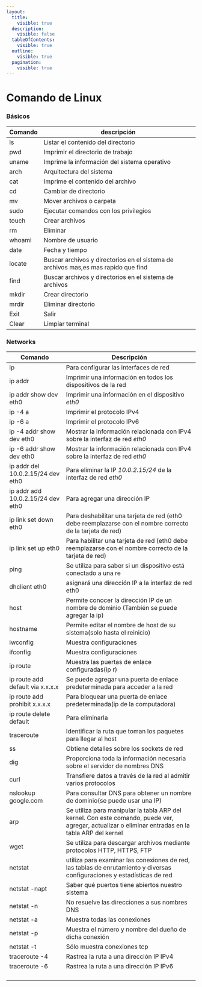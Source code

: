 ```yaml
---
layout:
  title:
    visible: true
  description:
    visible: false
  tableOfContents:
    visible: true
  outline:
    visible: true
  pagination:
    visible: true
---
```


# Comando de Linux

### Básicos

| Comando | descripción                                                                         |
| ------- | ----------------------------------------------------------------------------------- |
| ls      | Listar el contenido del directorio                                                  |
| pwd     | Imprimir el directorio de trabajo                                                   |
| uname   | Imprime la información del sistema operativo                                        |
| arch    | Arquitectura del sistema                                                            |
| cat     | Imprime el contenido del archivo                                                    |
| cd      | Cambiar de directorio                                                               |
| mv      | Mover archivos o carpeta                                                            |
| sudo    | Ejecutar comandos con los privilegios                                               |
| touch   | Crear archivos                                                                      |
| rm      | Eliminar                                                                            |
| whoami  | Nombre de usuario                                                                   |
| date    | Fecha y tiempo                                                                      |
| locate  | Buscar archivos y directorios en el sistema de archivos mas,es mas rapido que find  |
| find    | Buscar archivos y directorios en el sistema de archivos                             |
| mkdir   | Crear directorio                                                                    |
| mrdir   | Eliminar directorio                                                                 |
| Exit    | Salir                                                                               |
| Clear   | Limpiar terminal                                                                    |

### Networks

| Comando                           | Descripción                                                                                                                                        |
| --------------------------------- | -------------------------------------------------------------------------------------------------------------------------------------------------- |
| ip                                | Para configurar las interfaces de red                                                                                                              |
| ip addr                           | Imprimir una información en todos los dispositivos de la red                                                                                       |
| ip addr show dev eth0             | Imprimir una información en el dispositivo _eth0_                                                                                                  |
| ip -4 a                           | Imprimir el protocolo IPv4                                                                                                                         |
| ip -6 a                           | Imprimir el protocolo IPv6                                                                                                                         |
| ip -4 addr show dev eth0          | Mostrar la información relacionada con IPv4 sobre la interfaz de red _eth0_                                                                        |
| ip -6 addr show dev eth0          | Mostrar la información relacionada con IPv4 sobre la interfaz de red _eth0_                                                                        |
| ip addr del 10.0.2.15/24 dev eth0 | Para eliminar la IP _10.0.2.15/24_ de la interfaz de red _eth0_                                                                                    |
| ip addr add 10.0.2.15/24 dev eth0 | Para agregar una dirección IP                                                                                                                      |
| ip link set down eth0             | Para deshabilitar una tarjeta de red (eth0 debe reemplazarse con el nombre correcto de la tarjeta de red)                                          |
| ip link set up eth0               | Para habilitar una tarjeta de red (eth0 debe reemplazarse con el nombre correcto de la tarjeta de red)                                             |
| ping                              | Se utiliza para saber si un dispositivo está conectado a una re                                                                                    |
| dhclient eth0                     | asignará una dirección IP a la interfaz de red eth0                                                                                                |
| host                              | Permite conocer la dirección IP de un nombre de dominio (También se puede agregar la ip)                                                           |
| hostname                          | Permite editar el nombre de host de su sistema(solo hasta el reinicio)                                                                             |
| iwconfig                          | Muestra configuraciones                                                                                                                            |
| ifconfig                          | Muestra configuraciones                                                                                                                            |
| ip route                          | Muestra las puertas de enlace configuradas(ip r)                                                                                                   |
| ip route add default via x.x.x.x  | Se puede agregar una puerta de enlace predeterminada para acceder a la red                                                                         |
| ip route add prohibit x.x.x.x     | Para bloquear una puerta de enlace predeterminada(ip de la computadora)                                                                            |
| ip route delete default           | Para eliminarla                                                                                                                                    |
| traceroute                        | Identificar la ruta que toman los paquetes para llegar al host                                                                                     |
| ss                                | Obtiene detalles sobre los sockets de red                                                                                                          |
| dig                               | Proporciona toda la información necesaria sobre el servidor de nombres DNS                                                                         |
| curl                              | Transfiere datos a través de la red al admitir varios protocolos                                                                                   |
| nslookup google.com               | Para consultar DNS para obtener un nombre de dominio(se puede usar una IP)                                                                         |
| arp                               | Se utiliza para manipular la tabla ARP del kernel. Con este comando, puede ver, agregar, actualizar o eliminar entradas en la tabla ARP del kernel |
| wget                              | Se utiliza para descargar archivos mediante protocolos HTTP, HTTPS, FTP                                                                            |
| netstat                           | utiliza para examinar las conexiones de red, las tablas de enrutamiento y diversas configuraciones y estadísticas de red                           |
| netstat -napt                     | Saber qué puertos tiene abiertos nuestro sistema                                                                                                   |
| netstat -n                        | No resuelve las direcciones a sus nombres DNS                                                                                                      |
| netstat -a                        | Muestra todas las conexiones                                                                                                                       |
| netstat -p                        | Muestra el número y nombre del dueño de dicha conexión                                                                                             |
| netstat -t                        | Sólo muestra conexiones tcp                                                                                                                        |
| traceroute -4                     | Rastrea la ruta a una dirección IP IPv4                                                                                                            |
| traceroute -6                     | Rastrea la ruta a una dirección IP IPv6                                                                                                            |
|                                   |                                                                                                                                                    |
|                                   |                                                                                                                                                    |
|                                   |                                                                                                                                                    |
|                                   |                                                                                                                                                    |




